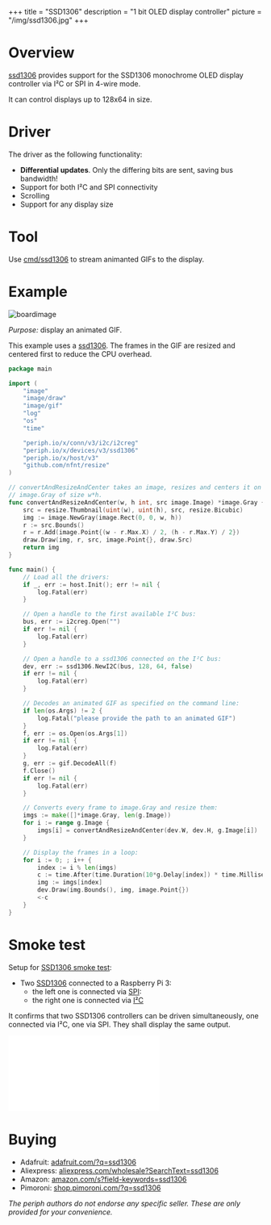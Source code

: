 +++
title = "SSD1306"
description = "1 bit OLED display controller"
picture = "/img/ssd1306.jpg"
+++

# Overview

[ssd1306](https://periph.io/x/devices/v3/ssd1306) provides support for the
SSD1306 monochrome OLED display controller via I²C or SPI in 4-wire mode.

It can control displays up to 128x64 in size.


# Driver

The driver as the following functionality:

- **Differential updates**. Only the differing bits are sent, saving bus
  bandwidth!
- Support for both I²C and SPI connectivity
- Scrolling
- Support for any display size


# Tool

Use
[cmd/ssd1306](https://github.com/google/periph/blob/master/cmd/ssd1306/main.go)
to stream animanted GIFs to the display.


# Example

![boardimage](/img/ballerine.gif)

_Purpose:_ display an animated GIF.


This example uses a [ssd1306](https://periph.io/x/devices/v3/ssd1306). The
frames in the GIF are resized and centered first to reduce the CPU overhead.

```go
package main

import (
    "image"
    "image/draw"
    "image/gif"
    "log"
    "os"
    "time"

    "periph.io/x/conn/v3/i2c/i2creg"
    "periph.io/x/devices/v3/ssd1306"
    "periph.io/x/host/v3"
    "github.com/nfnt/resize"
)

// convertAndResizeAndCenter takes an image, resizes and centers it on a
// image.Gray of size w*h.
func convertAndResizeAndCenter(w, h int, src image.Image) *image.Gray {
    src = resize.Thumbnail(uint(w), uint(h), src, resize.Bicubic)
    img := image.NewGray(image.Rect(0, 0, w, h))
    r := src.Bounds()
    r = r.Add(image.Point{(w - r.Max.X) / 2, (h - r.Max.Y) / 2})
    draw.Draw(img, r, src, image.Point{}, draw.Src)
    return img
}

func main() {
    // Load all the drivers:
    if _, err := host.Init(); err != nil {
        log.Fatal(err)
    }

    // Open a handle to the first available I²C bus:
    bus, err := i2creg.Open("")
    if err != nil {
        log.Fatal(err)
    }

    // Open a handle to a ssd1306 connected on the I²C bus:
    dev, err := ssd1306.NewI2C(bus, 128, 64, false)
    if err != nil {
        log.Fatal(err)
    }

    // Decodes an animated GIF as specified on the command line:
    if len(os.Args) != 2 {
        log.Fatal("please provide the path to an animated GIF")
    }
    f, err := os.Open(os.Args[1])
    if err != nil {
        log.Fatal(err)
    }
    g, err := gif.DecodeAll(f)
    f.Close()
    if err != nil {
        log.Fatal(err)
    }

    // Converts every frame to image.Gray and resize them:
    imgs := make([]*image.Gray, len(g.Image))
    for i := range g.Image {
        imgs[i] = convertAndResizeAndCenter(dev.W, dev.H, g.Image[i])
    }

    // Display the frames in a loop:
    for i := 0; ; i++ {
        index := i % len(imgs)
        c := time.After(time.Duration(10*g.Delay[index]) * time.Millisecond)
        img := imgs[index]
        dev.Draw(img.Bounds(), img, image.Point{})
        <-c
    }
}
```


# Smoke test

Setup for [SSD1306 smoke
test](https://periph.io/x/devices/v3/ssd1306/ssd1306smoketest):

- Two [SSD1306](https://periph.io/x/devices/v3/ssd1306) connected to a
  Raspberry Pi 3:
  - the left one is connected via [SPI](https://periph.io/x/conn/v3/spi):
  - the right one is connected via [I²C](https://periph.io/x/conn/v3/i2c)

It confirms that two SSD1306 controllers can be driven simultaneously, one
connected via I²C, one via SPI. They shall display the same output.

<div class="youtube"><iframe src=//www.youtube.com/embed/1yEPFeP7Ky4 allowfullscreen frameborder=0></iframe></div>


# Buying

- Adafruit: [adafruit.com/?q=ssd1306](https://www.adafruit.com/?q=ssd1306)
- Aliexpress:
  [aliexpress.com/wholesale?SearchText=ssd1306](https://aliexpress.com/wholesale?SearchText=ssd1306)
- Amazon:
  [amazon.com/s?field-keywords=ssd1306](https://amazon.com/s?field-keywords=ssd1306)
- Pimoroni:
  [shop.pimoroni.com/?q=ssd1306](https://shop.pimoroni.com/?q=ssd1306)

_The periph authors do not endorse any specific seller. These are only provided
for your convenience._

